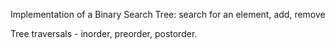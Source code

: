 Implementation of a Binary Search Tree: search for an element, add, remove

Tree traversals - inorder, preorder, postorder.